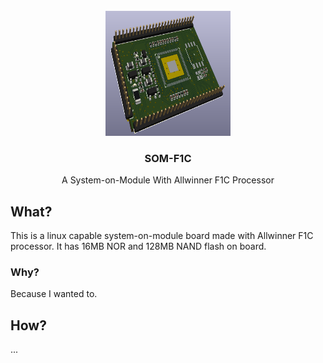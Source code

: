 <div id="top"></div>

<br />
<div align="center">
  <a href="https://github.com/serhaturtis/som_f1c">
    <img src="outputs/images/board_without_cuts.png" alt="SOM-F1C" width="200" height="200">
  </a>

<h3 align="center">SOM-F1C</h3>

  <p align="center">
    A System-on-Module With Allwinner F1C Processor 
  </p>
</div>


<!-- WHAT -->
## What?

This is a linux capable system-on-module board made with Allwinner F1C processor. It has 16MB NOR and 128MB NAND flash on board. 

### Why?

Because I wanted to.

## How?

...
